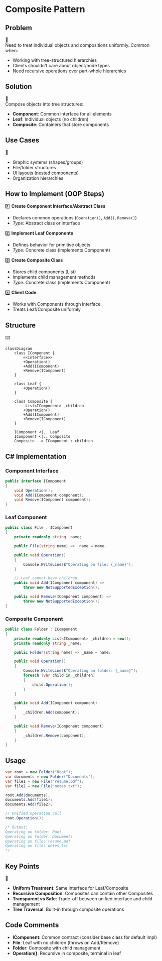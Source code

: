 # Composite Pattern

## Problem

🌳  
Need to treat individual objects and compositions uniformly. Common when:

- Working with tree-structured hierarchies
- Clients shouldn't care about object/node types
- Need recursive operations over part-whole hierarchies

## Solution

🌿  
Compose objects into tree structures:

- **Component**: Common interface for all elements
- **Leaf**: Individual objects (no children)
- **Composite**: Containers that store components

## Use Cases

📂

- Graphic systems (shapes/groups)
- File/folder structures
- UI layouts (nested components)
- Organization hierarchies

## How to Implement (OOP Steps)

1️⃣ **Create Component Interface/Abstract Class**

- Declares common operations (`Operation()`, `Add()`, `Remove()`)
- _Type:_ Abstract class or interface

2️⃣ **Implement Leaf Components**

- Defines behavior for primitive objects
- _Type:_ Concrete class (implements Component)

3️⃣ **Create Composite Class**

- Stores child components (List<Component>)
- Implements child management methods
- _Type:_ Concrete class (implements Component)

4️⃣ **Client Code**

- Works with Components through interface
- Treats Leaf/Composite uniformly

## Structure

⌨️

```mermaid
classDiagram
    class IComponent {
        <<interface>>
        +Operation()
        +Add(IComponent)
        +Remove(IComponent)
    }

    class Leaf {
        +Operation()
    }

    class Composite {
        -List<IComponent> _children
        +Operation()
        +Add(IComponent)
        +Remove(IComponent)
    }

    IComponent <|.. Leaf
    IComponent <|.. Composite
    Composite --> IComponent : children
```

## C# Implementation

### Component Interface

```csharp
public interface IComponent
{
    void Operation();
    void Add(IComponent component);
    void Remove(IComponent component);
}
```

### Leaf Component

```csharp
public class File : IComponent
{
    private readonly string _name;

    public File(string name) => _name = name;

    public void Operation()
    {
        Console.WriteLine($"Operating on file: {_name}");
    }

    // Leaf cannot have children
    public void Add(IComponent component) =>
        throw new NotSupportedException();

    public void Remove(IComponent component) =>
        throw new NotSupportedException();
}
```

### Composite Component

```csharp
public class Folder : IComponent
{
    private readonly List<IComponent> _children = new();
    private readonly string _name;

    public Folder(string name) => _name = name;

    public void Operation()
    {
        Console.WriteLine($"Operating on folder: {_name}");
        foreach (var child in _children)
        {
            child.Operation();
        }
    }

    public void Add(IComponent component)
    {
        _children.Add(component);
    }

    public void Remove(IComponent component)
    {
        _children.Remove(component);
    }
}
```

## Usage

```csharp
var root = new Folder("Root");
var documents = new Folder("Documents");
var file1 = new File("resume.pdf");
var file2 = new File("notes.txt");

root.Add(documents);
documents.Add(file1);
documents.Add(file2);

// Unified operation call
root.Operation();

/* Output:
Operating on folder: Root
Operating on folder: Documents
Operating on file: resume.pdf
Operating on file: notes.txt
*/
```

## Key Points

🔑

- **Uniform Treatment**: Same interface for Leaf/Composite
- **Recursive Composition**: Composites can contain other Composites
- **Transparent vs Safe**: Trade-off between unified interface and child management
- **Tree Traversal**: Built-in through composite operations

## Code Comments

- **IComponent**: Common contract (consider base class for default impl)
- **File**: Leaf with no children (throws on Add/Remove)
- **Folder**: Composite with child management
- **Operation()**: Recursive in composite, terminal in leaf
